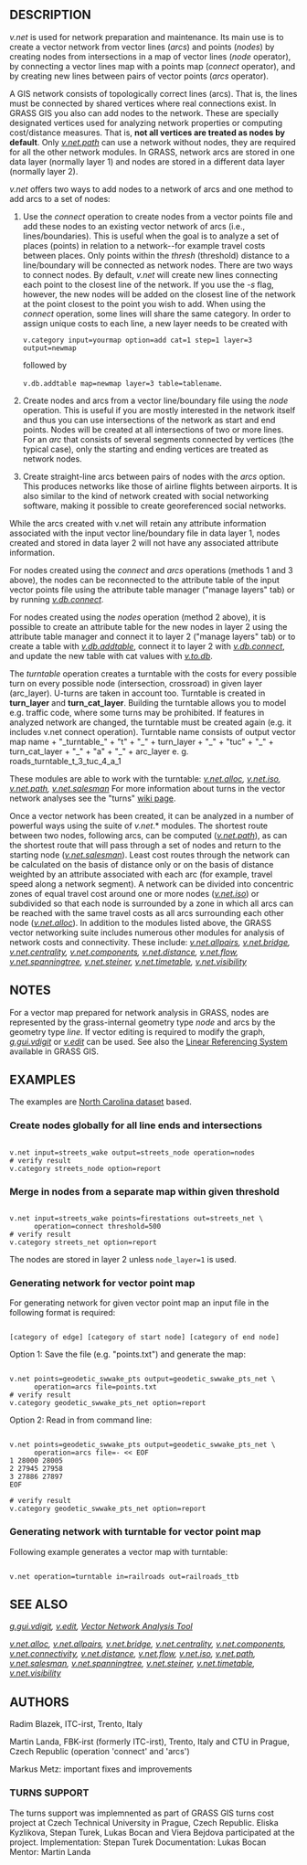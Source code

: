 
## DESCRIPTION

*v.net* is used for network preparation and maintenance. Its
main use is to create a vector network from vector lines (*arcs*) and points (*nodes*) by creating nodes from
intersections in a map of vector lines (*node* operator), by
connecting a vector lines map with a points map (*connect*
operator), and by creating new lines between pairs of vector points
(*arcs* operator).

A GIS network consists of topologically correct lines (arcs). That is,
the lines must be connected by shared vertices where real connections exist.
In GRASS GIS you also can add nodes to the network. These are specially
designated vertices used for analyzing network properties or computing
cost/distance measures. That is, **not all vertices are treated as nodes by
default**. Only *[v.net.path](v.net.path.html)* can use a
network without nodes, they are required for all the other network modules.
In GRASS, network arcs are stored in one data layer (normally layer 1) and
nodes are stored in a different data layer (normally layer 2).

*v.net* offers two ways to add nodes to a network of arcs and one
method to add arcs to a set of nodes:

1. Use the *connect* operation to create nodes from a vector
   points file and add these nodes to an existing vector network of
   arcs (i.e., lines/boundaries). This is useful when the goal is to
   analyze a set of places (points) in relation to a network--for
   example travel costs between places. Only points within the
   *thresh* (threshold) distance to a line/boundary will be
   connected as network nodes. There are two ways to connect nodes. By
   default, *v.net* will create new lines connecting each point
   to the closest line of the network. If you use the *-s* flag,
   however, the new nodes will be added on the closest line of the
   network at the point closest to the point you wish to add. When using
   the *connect* operation, some lines will share the same
   category. In order to assign unique costs to each line, a new layer
   needs to be created with

   `v.category input=yourmap option=add cat=1 step=1 layer=3 output=newmap`

   followed by

   `v.db.addtable map=newmap layer=3 table=tablename`.
2. Create nodes and arcs from a vector line/boundary file using the
   *node* operation. This is useful if you are mostly interested
   in the network itself and thus you can use intersections of the
   network as start and end points. Nodes will be created at all
   intersections of two or more lines. For an *arc* that
   consists of several segments connected by vertices (the typical
   case), only the starting and ending vertices are treated as network
   nodes.
3. Create straight-line arcs between pairs of nodes with the
   *arcs* option. This produces networks like those of airline
   flights between airports. It is also similar to the kind of network
   created with social networking software, making it possible to
   create georeferenced social networks.

While the arcs created with v.net will retain any attribute information
associated with the input vector line/boundary file in data layer 1, nodes
created and stored in data layer 2 will not have any associated attribute
information.

For nodes created using the *connect* and *arcs*
operations (methods 1 and 3 above), the nodes can be reconnected to
the attribute table of the input vector points file using the
attribute table manager ("manage layers" tab) or by running
*[v.db.connect](v.db.connect.html)*.

For nodes created using the *nodes* operation (method 2
above), it is possible to create an attribute table for the new
nodes in layer 2 using the attribute table manager and connect it to
layer 2 ("manage layers" tab) or to create a table with
*[v.db.addtable](v.db.addtable.html)*,
connect it to layer 2 with *[v.db.connect](v.db.connect.html)*,
and update the new table with cat values with *[v.to.db](v.to.db.html)*.

The *turntable* operation creates a turntable
with the costs for every possible
turn on every possible node (intersection, crossroad) in given layer (arc\_layer).
U-turns are taken in account too.
Turntable is created in **turn\_layer** and **turn\_cat\_layer**.
Building the turntable allows you to model e.g. traffic code, where some turns
may be prohibited.
If features in analyzed network are changed, the turntable must be created again
(e.g. it includes v.net connect operation).
Turntable name consists of output vector map name + "\_turntable\_" + "t" + "\_" + turn\_layer +
"\_" + "tuc" + "\_" + turn\_cat\_layer + "\_" + "a" + "\_" + arc\_layer e. g. roads\_turntable\_t\_3\_tuc\_4\_a\_1

These modules are able to work with the turntable:
*[v.net.alloc](v.net.alloc.html),
[v.net.iso](v.net.iso.html),
[v.net.path](v.net.path.html),
[v.net.salesman](v.net.salesman.html)*
For more information about turns in the vector network analyses see the "turns"
[wiki page](https://grasswiki.osgeo.org/wiki/Turns_in_the_vector_network_analysis).

Once a vector network has been created, it can be analyzed in a
number of powerful ways using the suite of *v.net*.\* modules.
The shortest route between two nodes, following arcs, can be computed
(*[v.net.path](v.net.path.html)*), as can the
shortest route that will pass through a set of nodes and return to the
starting node (*[v.net.salesman](v.net.salesman.html)*).
Least cost routes through the network can be calculated on the basis of
distance only or on the basis of distance weighted by an attribute
associated with each arc (for example, travel speed along a network segment).
A network can be divided into concentric zones of equal travel cost around
one or more nodes (*[v.net.iso](v.net.iso.html)*) or
subdivided so that each node is surrounded by a zone in which all arcs
can be reached with the same travel costs as all arcs surrounding each
other node (*[v.net.alloc](v.net.alloc.html)*).
In addition to the modules listed above, the GRASS vector networking suite
includes numerous other modules for analysis of network costs and
connectivity. These include:
*[v.net.allpairs](v.net.allpairs.html),
[v.net.bridge](v.net.bridge.html),
[v.net.centrality](v.net.centrality.html),
[v.net.components](v.net.components.html),
[v.net.distance](v.net.distance.html),
[v.net.flow](v.net.flow.html),
[v.net.spanningtree](v.net.spanningtree.html),
[v.net.steiner](v.net.steiner.html),
[v.net.timetable](v.net.timetable.html),
[v.net.visibility](v.net.visibility.html)*

## NOTES

For a vector map prepared for network analysis in GRASS, nodes are
represented by the grass-internal geometry type *node* and arcs
by the geometry type *line*.
If vector editing is required to modify the
graph, *[g.gui.vdigit](g.gui.vdigit.html)*
or *[v.edit](v.edit.html)* can be used. See also
the [Linear Referencing System](lrs.html) available in
GRASS GIS.

## EXAMPLES

The examples are [North Carolina dataset](https://grassbook.org/datasets/datasets-3rd-edition/) based.

### Create nodes globally for all line ends and intersections

```

v.net input=streets_wake output=streets_node operation=nodes
# verify result
v.category streets_node option=report

```

### Merge in nodes from a separate map within given threshold

```

v.net input=streets_wake points=firestations out=streets_net \
      operation=connect threshold=500
# verify result
v.category streets_net option=report

```

The nodes are stored in layer 2 unless `node_layer=1` is used.

### Generating network for vector point map

For generating network for given vector point map an input file in the
following format is required:

```

[category of edge] [category of start node] [category of end node]

```

Option 1: Save the file (e.g. "points.txt") and generate the map:

```

v.net points=geodetic_swwake_pts output=geodetic_swwake_pts_net \
      operation=arcs file=points.txt
# verify result
v.category geodetic_swwake_pts_net option=report

```

Option 2: Read in from command line:

```

v.net points=geodetic_swwake_pts output=geodetic_swwake_pts_net \
      operation=arcs file=- << EOF
1 28000 28005
2 27945 27958
3 27886 27897
EOF

# verify result
v.category geodetic_swwake_pts_net option=report

```

### Generating network with turntable for vector point map

Following example generates a vector map with turntable:

```

v.net operation=turntable in=railroads out=railroads_ttb

```

## SEE ALSO

*[g.gui.vdigit](g.gui.vdigit.html),
[v.edit](v.edit.html),
[Vector Network Analysis Tool](wxGUI.vnet.html)*

*[v.net.alloc](v.net.alloc.html),
[v.net.allpairs](v.net.allpairs.html),
[v.net.bridge](v.net.bridge.html),
[v.net.centrality](v.net.centrality.html),
[v.net.components](v.net.components.html),
[v.net.connectivity](v.net.connectivity.html),
[v.net.distance](v.net.distance.html),
[v.net.flow](v.net.flow.html),
[v.net.iso](v.net.iso.html),
[v.net.path](v.net.path.html),
[v.net.salesman](v.net.salesman.html),
[v.net.spanningtree](v.net.spanningtree.html),
[v.net.steiner](v.net.steiner.html),
[v.net.timetable](v.net.timetable.html),
[v.net.visibility](v.net.visibility.html)*

## AUTHORS

Radim Blazek, ITC-irst, Trento, Italy

Martin Landa, FBK-irst (formerly ITC-irst), Trento, Italy and CTU in
Prague, Czech Republic (operation 'connect' and 'arcs')

Markus Metz: important fixes and improvements

### TURNS SUPPORT

The turns support was implemnented as part of GRASS GIS turns cost project at Czech Technical University in Prague, Czech Republic.
Eliska Kyzlikova, Stepan Turek, Lukas Bocan and Viera Bejdova participated at the project.
Implementation: Stepan Turek
Documentation: Lukas Bocan
Mentor: Martin Landa
